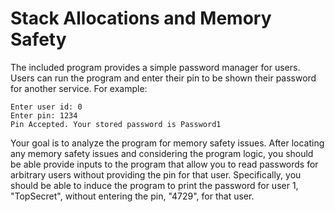 Stack Allocations and Memory Safety
===================================

The included program provides a simple password manager for users. Users can run the program and enter their pin to be shown their password for another service. For example:

```
Enter user id: 0
Enter pin: 1234
Pin Accepted. Your stored password is Password1
```

Your goal is to analyze the program for memory safety issues. After locating any memory safety issues and considering the program logic, you should be able provide inputs to the program that allow you to read passwords for arbitrary users without providing the pin for that user. Specifically, you should be able to induce the program to print the password for user 1, "TopSecret", without entering the pin, "4729", for that user.
